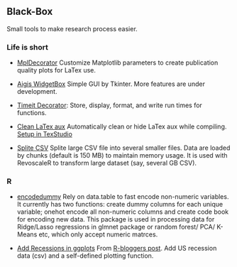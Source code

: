 ## Black-Box

Small tools to make research process easier.

### Life is short
* [MplDecorator](https://github.com/yu45020/MplDecorator) Customize Matplotlib parameters to create publication quality plots for  LaTex use. 

* [Aigis WidgetBox](https://github.com/yu45020/Black-Box/tree/master/Aigis/WidgetBox) Simple GUI by Tkinter. More features are under development.

*  [Timeit Decorator](https://github.com/yu45020/Black-Box/blob/master/Tools/Python/TimeitDecorator.py): Store, display, format, and write run times for functions.

* [Clean LaTex aux](https://github.com/yu45020/Black-Box/blob/master/Tools/Python/latex_clear_aux.py) Automatically clean or hide LaTex aux while compiling. [Setup in TexStudio](https://user-images.githubusercontent.com/28139045/34075823-ba1e856c-e287-11e7-9001-34ff57864f7f.JPG)


* [Splite CSV](https://github.com/yu45020/Black-Box/blob/master/Tools/Python/spliteCSV.py) Splite large CSV file into several smaller files. Data are loaded by chunks (default is 150 MB) to maintain memory usage. It is used with RevoscaleR to transform large dataset (say, several GB CSV). 


### R
* [encodedummy](https://github.com/yu45020/encodedummy) Rely on data.table to fast encode non-numeric variables. It currently has two functions: create dummy columns for each unique variable; onehot encode all non-numeric columns and create code book for encoding new data. This package is used in processing data for Ridge/Lasso regressions in glmnet package or random forest/ PCA/ K-Means etc, which only accept numeric matrces.  

* [Add Recessions in ggplots](https://github.com/yu45020/Black-Box/tree/master/Tools/R/plotting%20recession) From [R-bloggers post](https://www.r-bloggers.com/use-geom_rect-to-add-recession-bars-to-your-time-series-plots-rstats-ggplot/). Add US recession data (csv) and a self-defined plotting function.
